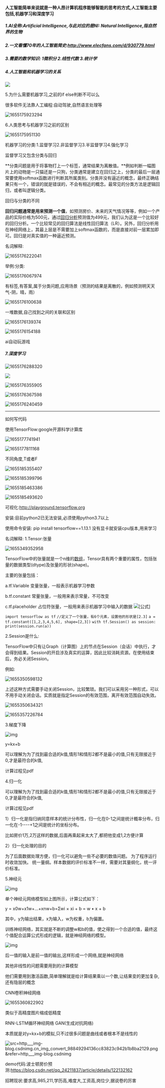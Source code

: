 #### 人工智能简单来说就是一种人昂计算机程序能够智能的思考的方式,人工智能主要包括,机器学习和深度学习

##### 1.AI全称:Artificial Intelligence,与此对应的是NI: Natural Intelligence,指自然界的生物

##### 2.一文看懂70年的人工智能简史:<http://www.elecfans.com/d/930779.html>

##### 3.需要的数学知识: 1微积分 2.线性代数 3.统计学

##### 4.人工智能和机器学习的关系

![](./img/04.png)

5.为什么需要机器学习,之前的if else判断不可以么

很多软件无法靠人工编程:自动驾驶,自然语言处理等

![1655175923294](./img/1655175923294.png)

6.人类思考与机器学习之前的区别

![1655175951130](./img/1655175951130.png)

机器学习的分类:1.监督学习2.非监督学习3.半监督学习4.强化学习



监督学习又包含分类与回归

**分类问题是用于将事物打上一个标签，通常结果为离散值。**例如判断一幅图片上的动物是一只猫还是一只狗，分类通常是建立在回归之上，分类的最后一层通常要使用softmax函数进行判断其所属类别。分类并没有逼近的概念，最终正确结果只有一个，错误的就是错误的，不会有相近的概念。最常见的分类方法是逻辑回归，或者叫逻辑分类。

回归与分类的不同

**回归问题通常是用来预测一个值**，如预测房价、未来的天气情况等等，例如一个产品的实际价格为500元，通过[回归分析](https://so.csdn.net/so/search?q=回归分析&spm=1001.2101.3001.7020)预测值为499元，我们认为这是一个比较好的回归分析。一个比较常见的回归算法是线性回归算法（LR）。另外，回归分析用在神经网络上，其最上层是不需要加上softmax函数的，而是直接对前一层累加即可。回归是对真实值的一种逼近预测。

名词解释:

![1655176222041](./img/1655176222041.png)

举例:分类:

![1655176067974](./img/1655176067974.png)

有标签,有答案,属于分类问题,应用场景（预测的结果是离散的，例如预测明天天气-阴，晴，雨）

![1655176100638](./img/1655176100638.png)

一堆数据,自己找到之间的关联和区别



![1655176139374](./img/1655176139374.png)

![1655176154188](./img/1655176154188.png)

ai自动玩游戏

##### 7.深度学习

![1655176288320](./img/1655176288320.png)

![](./img/05.png)

![1655176355905](./img/1655176355905.png)

![1655176367598](./img/1655176367598.png)

![1655176240459](./img/1655176240459.png)

***************************************************************************************************************







如何写代码

使用TensorFlow:google开源科学计算库

![1655177741941](./img/1655177741941.png)

![1655177811168](./img/1655177811168.png)

不同角度,T或者F

![1655185355407](./img/1655185355407.png)

![1655185399796](./img/1655185399796.png)

![1655185463386](./img/1655185463386.png)

![1655185493620](./img/1655185493620.png)

可视化:http://playground.tensorflow.org

安装:目前python2已无法安装,必须使用python3.7以上

使用命令安装: pip install tensorflow==1.13.1 没有显卡就安装cpu版本,用来学习

名词解释:
1.Tensor:张量

![1655349352958](./img/1655349352958.png)

 TensorFlow中的张量就是一个n维的[数组](https://so.csdn.net/so/search?q=数组&spm=1001.2101.3001.7020)，Tensor具有两个重要的属性，包括张量的数据类型(dtype)及张量的形状(shape)。 

主要的张量包括：

a.tf.Variable 变量张量，一般表示机器学习参数

b.tf.constant 常量张量，一般用来表示常量，不可改变

c.tf.placeholder 占位符张量，一般用来表示机器学习中输入的数据 ![[公式]](https://www.zhihu.com/equation?tex=%5Cleft%5C%7B+x%2Cy+%5Cright%5C%7D)

`import tensorflow as tf`
`//定义了⼀个张量，有6个元素，设置他的形状是[2.3]`
`a = tf.constant([1,2,3,4,5,6], shape=[2,3])`
`with tf.Session() as session:`
`print(session.run(a))`

2.Session是什么:

 TensorFlow中只有让Graph（计算图）上的节点在Session（会话）中执行，才会得到结果。Session的开启涉及真实的运算，因此比较消耗资源。在使用结束后，务必关闭Session。 

例如:

![1655350598132](./img/1655350598132.png)

 上述这种方式需要手动关闭Session，比较繁琐。我们可以采用另一种形式，可以不用手动关闭会话。实质就是指定Session的有效范围，离开有效范围自动失效。 

![1655350634321](./img/1655350634321.png)

![1655357226784](./img/1655357226784.png)

3.梯度下降

 ![img](https://img-blog.csdnimg.cn/20201025211022142.png) 

y=kx+b

可以理解为为了找到最合适的k值,情形1和情形2都不是最小的值,只有无限接近于0,才是最符合的k值,

计算过程见pdf

4.归一化

可以理解为为了找到最合适的k值,情形1和情形2都不是最小的值,只有无限接近于0,才是最符合的k值,

计算过程见pdf

1）归一化是指归纳同意样本的统计分布性，归一化在0-1之间是统计概率分布，归一化在-1----+1之间是统计的坐标分布。

比如房价1万,2万这样的数据,后面再乘起来太大了,都把他变成1,2方便计算

2）归一化处理的目的

为了后面数据处理方便，归一化可以避免一些不必要的数值问题。
为了程序运行时收敛加快。
统一量纲。样本数据的评价标准不一样，需要对其量纲化，统一评价标准。

5.神经元

 ![img](https://img-blog.csdn.net/20180523234726409?watermark/2/text/aHR0cHM6Ly9ibG9nLmNzZG4ubmV0L3Jvb2tpZV93ZWk=/font/5a6L5L2T/fontsize/400/fill/I0JBQkFCMA==/dissolve/70) 


单个神经元网络模型如上图所示，计算公式如下：

y = x0w+x1w+...+xnw+b=Ʃwi × xi  + b = w • x + b

其中，y为输出结果，x为输入，w为权重，b为偏置。

训练神经网络，其实就是不断的调整w和b的值，使之得到一个合适的值，最终这个值配合运算公式形成的逻辑，就是神经网络的模型。

 ![img](https://gimg2.baidu.com/image_search/src=http%3A%2F%2Finews.gtimg.com%2Fnewsapp_bt%2F0%2F13490152054%2F1000.jpg&refer=http%3A%2F%2Finews.gtimg.com&app=2002&size=f9999,10000&q=a80&n=0&g=0n&fmt=auto?sec=1657951323&t=0ce42f1f60da2278df29131beb90f940) 

后一值的输入是前一值的输出,这样形成一个网络,就是神经网络



其他非线性的问题需要用到的计算模型

他们需要用到激活函数,简单理解就是给计算结果乘以一个数,让结果变的更加复杂,还有隐层的概念

CNN卷积神经网络

![1655360822902](./img/1655360822902.png)

类似于高精度图片缩成低精度



RNN-LSTM循环神经网络
GAN(生成对抗网络)

本质就是对y=kx+b的模拟,只不过很多问题是曲线或者根本不是线性的

![src=http___img-blog.csdnimg.cn_img_convert_98849294136cc83823c942b1b8ba2129.png&refer=http___img-blog.csdnimg](./img/src=http___img-blog.csdnimg.cn_img_convert_98849294136cc83823c942b1b8ba2129.png&refer=http___img-blog.csdnimg.webp)

demo代码:波士顿房价预测:https://blog.csdn.net/qq_24211837/article/details/122132162

招聘现状:要求高,985,211,学历高,难度大,工资高,岗位少,据说卷的厉害